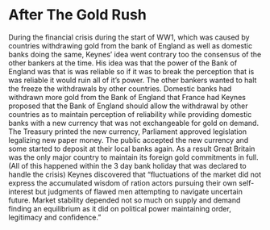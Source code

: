 # After The Gold Rush
During the financial crisis during the start of WW1, which was caused by countries withdrawing gold from the bank of England as well as domestic banks doing the same, Keynes’ idea went contrary too the consensus of the other bankers at the time. His idea was that the power of the Bank of England was that is was reliable so if it was to break the perception that is was reliable it would ruin all of it’s power. The other bankers wanted to halt the freeze the withdrawals by other countries.
Domestic banks had withdrawn more gold from the Bank of England that France had
Keynes proposed that the Bank of England should allow the withdrawal by other countries as to maintain perception of reliability while providing domestic banks with a new currency that was not exchangeable for gold on demand.
The Treasury printed the new currency, Parliament approved legislation legalizing new paper money. The public accepted the new currency and some started to deposit at their local banks again. As a result Great Britain was the only major country to maintain its foreign gold commitments in full. (All of this happened within the 3 day bank holiday that was declared to handle the crisis)
Keynes discovered that “fluctuations of the market did not express the accumulated wisdom of ration actors pursuing their own self-interest but judgments of flawed men attempting to navigate uncertain future. Market stability depended not so much on supply and demand finding an equilibrium as it did on political power maintaining order, legitimacy and confidence.”
